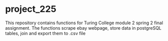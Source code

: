 # project_225
This repository contains functions for Turing College module 2 spring 2 final assignment. The functions scrape ebay webpage, store data in postgreSQL tables, join and export them to .csv file
